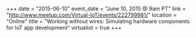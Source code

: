 +++
date = "2015-06-10"
event_date = "June 10, 2015 @ 9am PT"
link = "http://www.meetup.com/Virtual-IoT/events/222799981/"
location = "Online"
title = "Working without wires: Simulating hardware components for IoT app development"
virtualiot = true
+++

